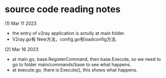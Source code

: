 # source code reading notes

(1) Mar 11 2023
* the entry of v2ray application is actully at main folder.
* V2ray.go有 New方法，config.go有loadconfig方法.

(2) Mar 16 2023
* at main.go, base.RegisterCommand, then base.Execute, so we need to  go to folder main/commands/base  to see what happens.
* at execute.go, there is Execute(), this shows what happens. 
